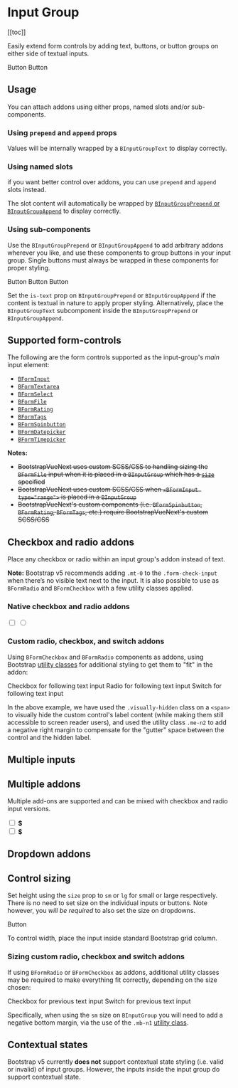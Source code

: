 # Input Group

<ClientOnly>
  <Teleport to=".bd-toc">

[[toc]]

  </Teleport>
</ClientOnly>

<div class="lead mb-5">

Easily extend form controls by adding text, buttons, or button groups on either side of textual inputs.

</div>

<HighlightCard>
  <!-- Using props -->
  <BInputGroup size="lg" prepend="$" append=".00">
    <BFormInput />
  </BInputGroup>
  <!-- Using slots -->
  <BInputGroup class="mt-3">
    <template #append>
      <BInputGroupText><strong class="text-danger">!</strong></BInputGroupText>
    </template>
    <BFormInput />
  </BInputGroup>
  <!-- Using components -->
  <BInputGroup prepend="Username" class="mt-3">
    <BFormInput />
    <BInputGroupAppend>
      <BButton variant="outline-success">Button</BButton>
      <BButton variant="info">Button</BButton>
    </BInputGroupAppend>
  </BInputGroup>
  <template #html>

```vue-html
<!-- Using props -->
<BInputGroup size="lg" prepend="$" append=".00">
  <BFormInput />
</BInputGroup>

<!-- Using slots -->
<BInputGroup class="mt-3">
  <template #append>
    <BInputGroupText><strong class="text-danger">!</strong></BInputGroupText>
  </template>
  <BFormInput />
</BInputGroup>

<!-- Using components -->
<BInputGroup prepend="Username" class="mt-3">
  <BFormInput />
  <BInputGroupAppend>
    <BButton variant="outline-success">Button</BButton>
    <BButton variant="info">Button</BButton>
  </BInputGroupAppend>
</BInputGroup>
```

  </template>
</HighlightCard>

## Usage

You can attach addons using either props, named slots and/or sub-components.

### Using `prepend` and `append` props

Values will be internally wrapped by a `BInputGroupText` to display correctly.

<HighlightCard>
  <BInputGroup prepend="$" append=".00">
    <BFormInput />
  </BInputGroup>
  <BInputGroup prepend="0" append="100" class="mt-3">
    <BFormInput type="range" min="0" max="100" />
  </BInputGroup>
  <template #html>

```vue-html
<BInputGroup prepend="$" append=".00">
  <BFormInput />
</BInputGroup>

<BInputGroup prepend="0" append="100" class="mt-3">
  <BFormInput type="range" min="0" max="100" />
</BInputGroup>
```

  </template>
</HighlightCard>

### Using named slots

if you want better control over addons, you can use `prepend` and `append` slots instead.

The slot content will automatically be wrapped by
[`BInputGroupPrepend` or `BInputGroupAppend`](#using-sub-components) to display correctly.

<HighlightCard>
  <BInputGroup>
    <template #prepend>
      <BInputGroupText >Username</BInputGroupText>
    </template>
    <BFormInput />
    <template #append>
      <BDropdown text="Dropdown" variant="success">
        <BDropdownItem>Action A</BDropdownItem>
        <BDropdownItem>Action B</BDropdownItem>
      </BDropdown>
    </template>
  </BInputGroup>
  <template #html>

```vue-html
<BInputGroup>
  <template #prepend>
    <BInputGroupText>Username</BInputGroupText>
  </template>
  <BFormInput />
  <template #append>
    <BDropdown text="Dropdown" variant="success">
      <BDropdownItem>Action A</BDropdownItem>
      <BDropdownItem>Action B</BDropdownItem>
    </BDropdown>
  </template>
</BInputGroup>
```

  </template>
</HighlightCard>

### Using sub-components

Use the `BInputGroupPrepend` or `BInputGroupAppend` to add arbitrary addons wherever you
like, and use these components to group buttons in your input group. Single buttons must always be
wrapped in these components for proper styling.

<HighlightCard>
  <BInputGroup>
    <BInputGroupPrepend>
      <BButton variant="outline-info">Button</BButton>
    </BInputGroupPrepend>
    <BFormInput type="number" min="0.00" />
    <BInputGroupAppend>
      <BButton variant="outline-secondary">Button</BButton>
      <BButton variant="outline-primary">Button</BButton>
    </BInputGroupAppend>
  </BInputGroup>
  <template #html>

```vue-html
<BInputGroup>
  <BInputGroupPrepend>
    <BButton variant="outline-info">Button</BButton>
  </BInputGroupPrepend>
  <BFormInput type="number" min="0.00" />
  <BInputGroupAppend>
    <BButton variant="outline-secondary">Button</BButton>
    <BButton variant="outline-primary">Button</BButton>
  </BInputGroupAppend>
</BInputGroup>
```

  </template>
</HighlightCard>

Set the `is-text` prop on `BInputGroupPrepend` or `BInputGroupAppend` if the content is
textual in nature to apply proper styling. Alternatively, place the `BInputGroupText`
subcomponent inside the `BInputGroupPrepend` or `BInputGroupAppend`.

## Supported form-controls

The following are the form controls supported as the input-group's _main_ input element:

- [`BFormInput`](/docs/components/form-input)
- [`BFormTextarea`](/docs/components/form-textarea)
- [`BFormSelect`](/docs/components/form-select)
- [`BFormFile`](/docs/components/form-file)
- [`BFormRating`](/docs/components/form-rating)
- [`BFormTags`](/docs/components/form-tags)
- [`BFormSpinbutton`](/docs/components/form-spinbutton)
- [`BFormDatepicker`](/docs/components/form-datepicker)
- [`BFormTimepicker`](/docs/components/form-timepicker)

**Notes:**

- ~~BootstrapVueNext uses custom SCSS/CSS to handling sizing the `BFormFile` input when it is placed
  in a `BInputGroup` which has a [`size`](#control-sizing) specified~~
- ~~BootstrapVueNext uses custom SCSS/CSS when `<BFormInput type="range">` is placed in a `BInputGroup`~~
- ~~BootstrapVueNext's custom components (i.e. `BFormSpinbutton`, `BFormRating`, `BFormTags`,
  etc.) require BootstrapVueNext's custom SCSS/CSS~~

## Checkbox and radio addons

Place any checkbox or radio within an input group's addon instead of text.

**Note:** Bootstrap v5 recommends adding `.mt-0` to the `.form-check-input` when there’s no visible text next to the input.
It is also possible to use as `BFormRadio` and `BFormCheckbox` with a few utility
classes applied.

### Native checkbox and radio addons

<HighlightCard>
  <BInputGroup class="mb-2">
    <BInputGroupPrepend is-text>
      <input type="checkbox" aria-label="Checkbox for following text input">
    </BInputGroupPrepend>
    <BFormInput aria-label="Text input with checkbox" />
  </BInputGroup>
  <BInputGroup>
    <BInputGroupPrepend is-text>
      <input type="radio" aria-label="Radio for following text input">
    </BInputGroupPrepend>
    <BFormInput aria-label="Text input with radio input" />
  </BInputGroup>
  <template #html>

```vue-html
<BInputGroup class="mb-2">
  <BInputGroupPrepend is-text>
    <input type="checkbox" aria-label="Checkbox for following text input" />
  </BInputGroupPrepend>
  <BFormInput aria-label="Text input with checkbox" />
</BInputGroup>

<BInputGroup>
  <BInputGroupPrepend is-text>
    <input type="radio" aria-label="Radio for following text input" />
  </BInputGroupPrepend>
  <BFormInput aria-label="Text input with radio input" />
</BInputGroup>
```

  </template>
</HighlightCard>

### Custom radio, checkbox, and switch addons

Using `BFormCheckbox` and `BFormRadio` components as addons, using Bootstrap
[utility classes](/docs/reference/utility-classes) for additional styling to get them to "fit" in
the addon:

<HighlightCard>
  <BInputGroup class="mb-2">
    <BInputGroupPrepend is-text>
      <BFormCheckbox class="me-n2">
        <span class="visually-hidden">Checkbox for following text input</span>
      </BFormCheckbox>
    </BInputGroupPrepend>
    <BFormInput aria-label="Text input with checkbox" />
  </BInputGroup>
  <BInputGroup class="mb-2">
    <BInputGroupPrepend is-text>
      <BFormRadio class="me-n2">
        <span class="visually-hidden">Radio for following text input</span>
      </BFormRadio>
    </BInputGroupPrepend>
    <BFormInput aria-label="Text input with radio input" />
  </BInputGroup>
  <BInputGroup>
    <BInputGroupPrepend is-text>
      <BFormCheckbox switch class="me-n2">
        <span class="visually-hidden">Switch for following text input</span>
      </BFormCheckbox>
    </BInputGroupPrepend>
    <BFormInput aria-label="Text input with switch" />
  </BInputGroup>
  <template #html>

```vue-html
<BInputGroup class="mb-2">
  <BInputGroupPrepend is-text>
    <BFormCheckbox class="me-n2">
      <span class="visually-hidden">Checkbox for following text input</span>
    </BFormCheckbox>
  </BInputGroupPrepend>
  <BFormInput aria-label="Text input with checkbox" />
</BInputGroup>

<BInputGroup class="mb-2">
  <BInputGroupPrepend is-text>
    <BFormRadio class="me-n2">
      <span class="visually-hidden">Radio for following text input</span>
    </BFormRadio>
  </BInputGroupPrepend>
  <BFormInput aria-label="Text input with radio input" />
</BInputGroup>

<BInputGroup>
  <BInputGroupPrepend is-text>
    <BFormCheckbox switch class="me-n2">
      <span class="visually-hidden">Switch for following text input</span>
    </BFormCheckbox>
  </BInputGroupPrepend>
  <BFormInput aria-label="Text input with switch" />
</BInputGroup>
```

  </template>
</HighlightCard>

In the above example, we have used the `.visually-hidden` class on a `<span>` to visually hide the custom
control's label content (while making them still accessible to screen reader users), and used the
utility class `.me-n2` to add a negative right margin to compensate for the "gutter" space between
the control and the hidden label.

## Multiple inputs

<HighlightCard>
  <BInputGroup prepend="First and last name" class="mb-2">
    <BFormInput aria-label="First name" />
    <BFormInput aria-label="Last name" />
  </BInputGroup>
  <template #html>

```vue-html
<BInputGroup prepend="First and last name" class="mb-2">
  <BFormInput aria-label="First name" />
  <BFormInput aria-label="Last name" />
</BInputGroup>
```

  </template>
</HighlightCard>

## Multiple addons

Multiple add-ons are supported and can be mixed with checkbox and radio input versions.

<HighlightCard>
  <div class="mb-2">
    <BInputGroup prepend="Item">
      <BInputGroupPrepend is-text>
        <input type="checkbox" aria-label="Checkbox for following text input">
      </BInputGroupPrepend>
      <BInputGroupPrepend is-text><b>$</b></BInputGroupPrepend>
      <BFormInput type="number" aria-label="Text input with checkbox" />
    </BInputGroup>
  </div>
  <div>
    <BInputGroup append="Item">
      <BFormInput type="number" aria-label="Text input with checkbox" />
      <BInputGroupAppend is-text>
        <input type="checkbox" aria-label="Checkbox for following text input">
      </BInputGroupAppend>
      <BInputGroupAppend is-text><b>$</b></BInputGroupAppend>
    </BInputGroup>
  </div>
  <template #html>

```vue-html
  <BInputGroup prepend="Item">
    <BInputGroupPrepend is-text>
      <input type="checkbox" aria-label="Checkbox for following text input" />
    </BInputGroupPrepend>
    <BInputGroupPrepend is-text><b>$</b></BInputGroupPrepend>
    <BFormInput type="number" aria-label="Text input with checkbox" />
  </BInputGroup>

  <BInputGroup append="Item">
    <BFormInput type="number" aria-label="Text input with checkbox" />
    <BInputGroupAppend is-text>
      <input type="checkbox" aria-label="Checkbox for following text input">
    </BInputGroupAppend>
    <BInputGroupAppend is-text><b>$</b></BInputGroupAppend>
  </BInputGroup>
```

  </template>
</HighlightCard>

## Dropdown addons

<HighlightCard>
  <BInputGroup>
    <template #prepend>
      <BDropdown text="Dropdown" variant="info">
        <BDropdownItem>Action A</BDropdownItem>
        <BDropdownItem>Action B</BDropdownItem>
      </BDropdown>
    </template>
    <BFormInput />
    <template #append>
      <BDropdown text="Dropdown" variant="outline-secondary" v-for="i in 2" :key="i">
        <BDropdownItem>Action C</BDropdownItem>
        <BDropdownItem>Action D</BDropdownItem>
      </BDropdown>
    </template>
  </BInputGroup>
  <template #html>

```vue-html
<BInputGroup>
  <template #prepend>
    <BDropdown text="Dropdown" variant="info">
      <BDropdownItem>Action A</BDropdownItem>
      <BDropdownItem>Action B</BDropdownItem>
    </BDropdown>
  </template>
  <BFormInput />
  <template #append>
    <BDropdown text="Dropdown" variant="outline-secondary" v-for="i in 2" :key="i">
      <BDropdownItem>Action C</BDropdownItem>
      <BDropdownItem>Action D</BDropdownItem>
    </BDropdown>
  </template>
</BInputGroup>
```

  </template>
</HighlightCard>

## Control sizing

Set height using the `size` prop to `sm` or `lg` for small or large respectively. There is no need
to set size on the individual inputs or buttons. Note however, you _will be required_ to also set
the size on dropdowns.

<HighlightCard>
  <BInputGroup
    v-for="size in ['sm','','lg']"
    :key="size"
    :size="size"
    class="mb-3"
    prepend="Label"
  >
    <BFormInput />
    <BInputGroupAppend>
      <BButton size="sm" text="Button" variant="success">Button</BButton>
    </BInputGroupAppend>
  </BInputGroup>
  <template #html>

```vue-html
<BInputGroup
  v-for="size in ['sm','','lg']"
  :key="size"
  :size="size"
  class="mb-3"
  prepend="Label"
>
  <BFormInput />
  <BInputGroupAppend>
    <BButton size="sm" text="Button" variant="success">Button</BButton>
  </BInputGroupAppend>
</BInputGroup>
```

  </template>
</HighlightCard>

To control width, place the input inside standard Bootstrap grid column.

### Sizing custom radio, checkbox and switch addons

If using `BFormRadio` or `BFormCheckbox` as addons, additional utility classes may be
required to make everything fit correctly, depending on the size chosen:

<HighlightCard>
  <BInputGroup size="sm" prepend="Small" class="mb-2">
    <BFormInput aria-label="Small text input with custom switch" />
    <BInputGroupAppend is-text>
    <BFormCheckbox switch class="me-n2 mb-n1">
        <span class="visually-hidden">Checkbox for previous text input</span>
    </BFormCheckbox>
    </BInputGroupAppend>
  </BInputGroup>
  <BInputGroup size="lg" prepend="Large" class="mb-2">
    <BFormInput aria-label="Large text input with switch" />
    <BInputGroupAppend is-text>
      <BFormCheckbox switch class="me-n2">
        <span class="visually-hidden">Switch for previous text input</span>
      </BFormCheckbox>
    </BInputGroupAppend>
  </BInputGroup>
  <template #html>

```vue-html
<BInputGroup size="sm" prepend="Small" class="mb-2">
  <BFormInput aria-label="Small text input with custom switch" />
  <BInputGroupAppend is-text>
    <BFormCheckbox switch class="me-n2 mb-n1">
      <span class="visually-hidden">Checkbox for previous text input</span>
    </BFormCheckbox>
  </BInputGroupAppend>
</BInputGroup>

<BInputGroup size="lg" prepend="Large" class="mb-2">
  <BFormInput aria-label="Large text input with switch" />
  <BInputGroupAppend is-text>
    <BFormCheckbox switch class="me-n2">
      <span class="visually-hidden">Switch for previous text input</span>
    </BFormCheckbox>
  </BInputGroupAppend>
</BInputGroup>
```

  </template>
</HighlightCard>

Specifically, when using the `sm` size on `BInputGroup` you will need to add a negative bottom
margin, via the use of the `.mb-n1` [utility class](/docs/reference/utility-classes).

## Contextual states

Bootstrap v5 currently **does not** support contextual state styling (i.e. valid or invalid) of
input groups. However, the inputs inside the input group do support contextual state.

<ComponentReference :data="data" />

<script setup lang="ts">
import {data} from '../../data/components/inputGroup.data'
import ComponentReference from '../../components/ComponentReference.vue'
import HighlightCard from '../../components/HighlightCard.vue'
import {
  BFormRadio,
  BFormCheckbox,
  BInputGroupPrepend,
  BDropdown,
  BDropdownItem,
  BCard,
  BCardBody,
  BButton,
  BInputGroupAppend,
  BInputGroup,
  BFormInput,
  BInputGroupText
} from 'bootstrap-vue-next'
</script>
